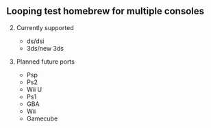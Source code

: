 ## Looping test homebrew for multiple consoles
2. Currently supported
   - ds/dsi 
   - 3ds/new 3ds 

1. Planned future ports
   - Psp
   - Ps2
   - Wii U
   - Ps1
   - GBA
   - Wii
   - Gamecube 